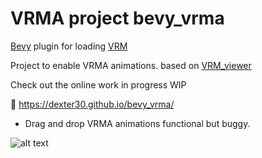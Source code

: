 # VRMA project bevy_vrma

<!-- cargo-rdme start -->

[Bevy](https://bevyengine.org/) plugin for loading [VRM](https://vrm.dev/en/) 

Project to enable VRMA animations. based on [VRM_viewer](https://github.com/unavi-xyz/bevy_vrm/fork)

Check out the online work in progress WIP

🔗 https://dexter30.github.io/bevy_vrma/

* Drag and drop VRMA animations functional but buggy.

![alt text](docs/vrma.gif)
<!-- cargo-rdme end -->
